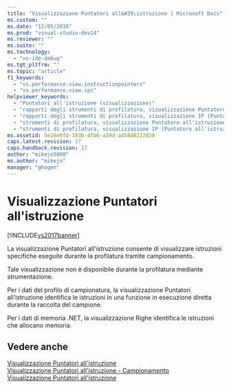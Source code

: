 ```yaml
---
title: "Visualizzazione Puntatori all&#39;istruzione | Microsoft Docs"
ms.custom: ""
ms.date: "12/05/2016"
ms.prod: "visual-studio-dev14"
ms.reviewer: ""
ms.suite: ""
ms.technology: 
  - "vs-ide-debug"
ms.tgt_pltfrm: ""
ms.topic: "article"
f1_keywords: 
  - "vs.performance.view.instructionpointers"
  - "vs.performance.view.ips"
helpviewer_keywords: 
  - "Puntatori all'istruzione (visualizzazione)"
  - "rapporti degli strumenti di profilatura, visualizzazione Puntatore all'istruzione"
  - "rapporti degli strumenti di profilatura, visualizzazione IP (Puntatore all'istruzione)"
  - "strumenti di profilatura, visualizzazione Puntatore all'istruzione"
  - "strumenti di profilatura, visualizzazione IP (Puntatore all'istruzione)"
ms.assetid: 5e26e0fd-383b-4fb6-a29d-a458d8232828
caps.latest.revision: 17
caps.handback.revision: 17
author: "mikejo5000"
ms.author: "mikejo"
manager: "ghogen"
---
```

# Visualizzazione Puntatori all&#39;istruzione
[!INCLUDE[vs2017banner](../code-quality/includes/vs2017banner.md)]

La visualizzazione Puntatori all'istruzione consente di visualizzare istruzioni specifiche eseguite durante la profilatura tramite campionamento.  
  
 Tale visualizzazione non è disponibile durante la profilatura mediante strumentazione.  
  
 Per i dati del profilo di campionatura, la visualizzazione Puntatori all'istruzione identifica le istruzioni in una funzione in esecuzione diretta durante la raccolta del campione.  
  
 Per i dati di memoria .NET, la visualizzazione Righe identifica le istruzioni che allocano memoria.  
  
## Vedere anche  
 [Visualizzazione Puntatori all'istruzione](../profiling/instruction-pointers-ips-view-sampling-data.md)   
 [Visualizzazione Puntatori all'istruzione \- Campionamento](../profiling/instruction-pointers-ips-view-dotnet-memory-sampling-data.md)   
 [Visualizzazione Puntatori all'istruzione](../profiling/instruction-pointers-ips-view-contention-data.md)